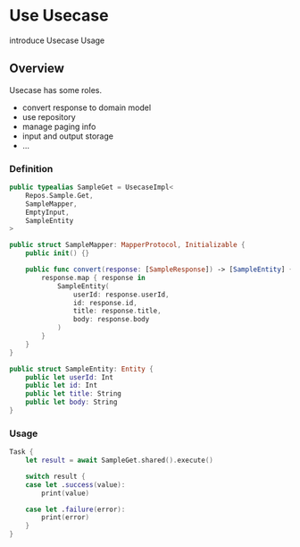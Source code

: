 # Use Usecase

introduce Usecase Usage

## Overview

Usecase has some roles.

- convert response to domain model
- use repository
- manage paging info 
- input and output storage
- ...

### Definition

```swift
public typealias SampleGet = UsecaseImpl<
    Repos.Sample.Get,
    SampleMapper,
    EmptyInput,
    SampleEntity
>

```

```swift
public struct SampleMapper: MapperProtocol, Initializable {
    public init() {}

    public func convert(response: [SampleResponse]) -> [SampleEntity] {
        response.map { response in
            SampleEntity(
                userId: response.userId,
                id: response.id,
                title: response.title,
                body: response.body
            )
        }
    }
}

```

```swift
public struct SampleEntity: Entity {
    public let userId: Int
    public let id: Int
    public let title: String
    public let body: String
}

```

### Usage

```swift
Task {
    let result = await SampleGet.shared().execute()

    switch result {
    case let .success(value):
        print(value)

    case let .failure(error):
        print(error)
    }
}
```

